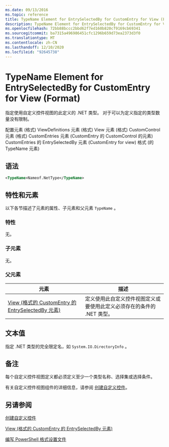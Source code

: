 ```yaml
---
ms.date: 09/13/2016
ms.topic: reference
title: TypeName Element for EntrySelectedBy for CustomEntry for View (Format)
description: TypeName Element for EntrySelectedBy for CustomEntry for View (Format)
ms.openlocfilehash: 72bb88bccc2bbd62f7ed160b820cf9169cb69341
ms.sourcegitcommit: ba7315a496986451cfc1296b659d73ea2373d3f0
ms.translationtype: MT
ms.contentlocale: zh-CN
ms.lasthandoff: 12/10/2020
ms.locfileid: "92645738"
---
```

# <a name="typename-element-for-entryselectedby-for-customentry-for-view-format"></a>TypeName Element for EntrySelectedBy for CustomEntry for View (Format)

指定使用自定义控件视图的此定义的 .NET 类型。 对于可以为定义指定的类型数量没有限制。

配置元素 (格式) ViewDefinitions 元素 (格式) View 元素 (格式) CustomControl 元素 (格式) CustomEntries 元素 (CustomEntry 的 CustomControl 的元素) CustomEntries 的 EntrySelectedBy 元素 (CustomEntry for view) 格式 (的 TypeName 元素) 

## <a name="syntax"></a>语法

```xml
<TypeName>Nameof.NetType</TypeName>
```

## <a name="attributes-and-elements"></a>特性和元素

以下各节描述了元素的属性、子元素和父元素 `TypeName` 。

### <a name="attributes"></a>特性

无。

### <a name="child-elements"></a>子元素

无。

### <a name="parent-elements"></a>父元素

|元素|描述|
|-------------|-----------------|
|[View (格式的 CustomEntry 的 EntrySelectedBy 元素) ](./entryselectedby-element-for-customentry-for-customcontrol-for-view-format.md)|定义使用此自定义控件视图定义或要使用此定义必须存在的条件的 .NET 类型。|

## <a name="text-value"></a>文本值

指定 .NET 类型的完全限定名，如 `System.IO.DirectoryInfo` 。

## <a name="remarks"></a>备注

每个自定义控件视图定义都必须定义至少一个类型名称、选择集或选择条件。

有关自定义控件视图组件的详细信息，请参阅 [创建自定义控件](./creating-custom-controls.md)。

## <a name="see-also"></a>另请参阅

[创建自定义控件](./creating-custom-controls.md)

[View (格式的 CustomEntry 的 EntrySelectedBy 元素) ](./entryselectedby-element-for-customentry-for-customcontrol-for-view-format.md)

[编写 PowerShell 格式设置文件](./writing-a-powershell-formatting-file.md)
